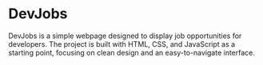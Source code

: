 # DevJobs

DevJobs is a simple webpage designed to display job opportunities for developers. The project is built with HTML, CSS, and JavaScript as a starting point, focusing on clean design and an easy-to-navigate interface.